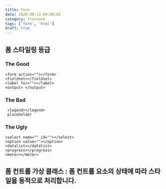 ```yaml
---
title: form
date: 2020-08-13 09:08:63
category: frontend
tags: ['form', 'html']
draft: true
---
```


## 폼 스타일링 등급

### The Good

```text
<form action=""></form>
<fieldset></fieldset>
<label for=""></label>
<output> </output>
```

### The Bad

```text
 <legend></legend>
 placeholder
```

### The Ugly

```text
<select name="" id=""></select>
<option value=""></option>
<datalist></datalist>
<progress></progress>
<meter></meter>
```

## 폼 컨트롤 가상 클래스 : 폼 컨트롤 요소의 상태에 따라 스타일을 동적으로 처리합니다.
